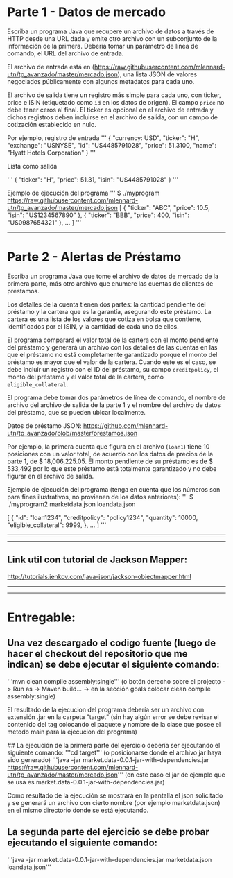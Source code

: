 # Parte 1 - Datos de mercado

Escriba un programa Java que recupere un archivo de datos a través de HTTP desde una URL dada y emite otro archivo con un subconjunto de la información de la primera. Debería tomar un parámetro de línea de comando, el URL del archivo de entrada.

El archivo de entrada está en (https://raw.githubusercontent.com/mlennard-utn/tp_avanzado/master/mercado.json), una lista JSON de valores negociados públicamente con algunos metadatos para cada uno.

El archivo de salida tiene un registro más simple para cada uno, con ticker, price e ISIN (etiquetado como `id` en los datos de origen). El campo `price` no debe tener ceros al final. El ticker es opcional en el archivo de entrada y dichos registros deben incluirse en el archivo de salida, con un campo de cotización establecido en nulo.

Por ejemplo, registro de entrada
'''
  {
    "currency: USD",
    "ticker": "H",
    "exchange": "USNYSE",
    "id": "US4485791028",
    "price": 51.3100,
    "name": "Hyatt Hotels Corporation"
  }
'''

Lista como salida

'''
  {
    "ticker": "H",
    "price": 51.31,
    "isin": "US4485791028"
  }
'''

Ejemplo de ejecución del programa
'''
$ ./myprogram https://raw.githubusercontent.com/mlennard-utn/tp_avanzado/master/mercado.json
[
  {
    "ticker": "ABC",
    "price": 10.5,
    "isin": "US1234567890"
  },
  {
    "ticker": "BBB",
    "price": 400,
    "isin": "US0987654321"
  },
  ...
]
'''

---

# Parte 2 - Alertas de Préstamo

Escriba un programa Java que tome el archivo de datos de mercado de la primera parte, más otro archivo que enumere las cuentas de clientes de préstamos.

Los detalles de la cuenta tienen dos partes: la cantidad pendiente del préstamo y la cartera que es la garantía, asegurando este préstamo. La cartera es una lista de los valores que cotiza en bolsa que contiene, identificados por el ISIN, y la cantidad de cada uno de ellos.

El programa comparará el valor total de la cartera con el monto pendiente del préstamo y generará un archivo con los detalles de las cuentas en las que el préstamo no está completamente garantizado porque el monto del préstamo es mayor que el valor de la cartera. Cuando este es el caso, se debe incluir un registro con el ID del préstamo, su campo `creditpolicy`, el monto del préstamo y el valor total de la cartera, como` eligible_collateral`.

El programa debe tomar dos parámetros de línea de comando, el nombre de archivo del archivo de salida de la parte 1 y el nombre del archivo de datos del préstamo, que se pueden ubicar localmente.

Datos de préstamo JSON: https://github.com/mlennard-utn/tp_avanzado/blob/master/prestamos.json

Por ejemplo, la primera cuenta que figura en el archivo (`loan1`) tiene 10 posiciones con un valor total, de acuerdo con los datos de precios de la parte 1, de $ 18,006,225.05. El monto pendiente de su préstamo es de $ 533,492 por lo que este préstamo está totalmente garantizado y no debe figurar en el archivo de salida.

Ejemplo de ejecución del programa (tenga en cuenta que los números son para fines ilustrativos, no provienen de los datos anteriores):
'''
$ ./myprogram2 marketdata.json loandata.json

[
  {
    "id": "loan1234",
    "creditpolicy": "policy1234",
    "quantity": 10000,
    "eligible_collateral": 9999,
  },
...
]
'''

---
---

## Link util con tutorial de Jackson Mapper:

http://tutorials.jenkov.com/java-json/jackson-objectmapper.html


---
---

# Entregable:

## Una vez descargado el codigo fuente (luego de hacer el checkout del repositorio que me indican) se debe ejecutar el siguiente comando: 
'''mvn clean compile assembly:single''' (o botón derecho sobre el projecto -> Run as -> Maven build... -> en la sección goals colocar clean compile assembly:single)

El resultado de la ejecucion del programa debería ser un archivo con extensión .jar en la carpeta "target" (sin hay algún error se debe revisar el contenido del tag <mainClass> colocando el paquete y nombre de la clase que posee el metodo main para la ejecucion del programa)

## La ejecución de la primera parte del ejercicio debería ser ejecutando el siguiente comando:
'''cd target''' (o posicionarse donde el archivo jar haya sido generado)
'''java -jar market.data-0.0.1-jar-with-dependencies.jar https://raw.githubusercontent.com/mlennard-utn/tp_avanzado/master/mercado.json'''
(en este caso el jar de ejemplo que se usa es market.data-0.0.1-jar-with-dependencies.jar)

Como resultado de la ejecución se mostrará en la pantalla el json solicitado y se generará un archivo con cierto nombre (por ejemplo marketdata.json) en el mismo directorio donde se está ejecutando.

## La segunda parte del ejercicio se debe probar ejecutando el siguiente comando:
'''java -jar market.data-0.0.1-jar-with-dependencies.jar marketdata.json loandata.json'''

